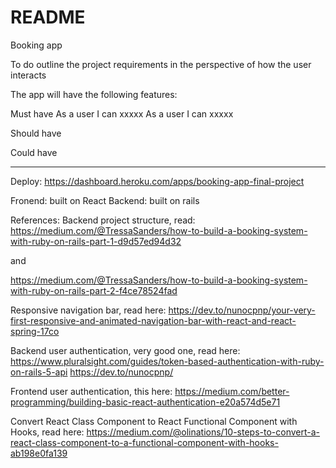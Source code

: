 # README

Booking app

To do outline the project requirements in the perspective of how the user interacts

The app will have the following features:

Must have
As a user I can xxxxx
As a user I can xxxxx

Should have

Could have

---

Deploy: https://dashboard.heroku.com/apps/booking-app-final-project

Fronend: built on React
Backend: built on rails

References:
Backend project structure, read:
https://medium.com/@TressaSanders/how-to-build-a-booking-system-with-ruby-on-rails-part-1-d9d57ed94d32

and

https://medium.com/@TressaSanders/how-to-build-a-booking-system-with-ruby-on-rails-part-2-f4ce78524fad

Responsive navigation bar, read here: https://dev.to/nunocpnp/your-very-first-responsive-and-animated-navigation-bar-with-react-and-react-spring-17co

Backend user authentication, very good one, read here: https://www.pluralsight.com/guides/token-based-authentication-with-ruby-on-rails-5-api
https://dev.to/nunocpnp/

Frontend user authentication, this here: https://medium.com/better-programming/building-basic-react-authentication-e20a574d5e71

Convert React Class Component to React Functional Component with Hooks, read here: https://medium.com/@olinations/10-steps-to-convert-a-react-class-component-to-a-functional-component-with-hooks-ab198e0fa139
